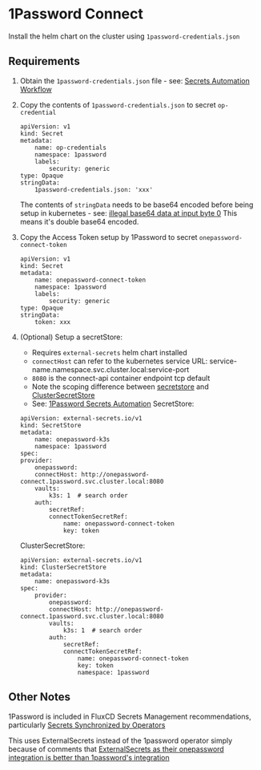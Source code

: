 # 1Password Connect
Install the helm chart on the cluster using `1password-credentials.json`

## Requirements
1. Obtain the `1password-credentials.json` file - see: [Secrets Automation Workflow][opautomation]
2. Copy the contents of `1password-credentials.json` to secret `op-credential`
    ```
    apiVersion: v1
    kind: Secret
    metadata:
        name: op-credentials
        namespace: 1password
        labels:
            security: generic
    type: Opaque
    stringData:
        1password-credentials.json: 'xxx'
    ```

    The contents of `stringData` needs to be base64 encoded before being setup in kubernetes - see: [illegal base64 data at input byte 0][base64encode]
    This means it's double base64 encoded.

3. Copy the Access Token setup by 1Password to secret `onepassword-connect-token`
    ```
    apiVersion: v1
    kind: Secret
    metadata:
        name: onepassword-connect-token
        namespace: 1password
        labels:
            security: generic
    type: Opaque
    stringData:
        token: xxx
    ```

4. (Optional) Setup a secretStore:
    - Requires `external-secrets` helm chart installed
    - `connectHost` can refer to the kubernetes service URL: service-name.namespace.svc.cluster.local:service-port
    - `8080` is the connect-api container endpoint tcp default
    - Note the scoping difference between [secretstore][SecretStore] and [ClusterSecretStore][clustersecretstore]
    - See: [1Password Secrets Automation][1password-externalsecrets]
    SecretStore:
    ```
    apiVersion: external-secrets.io/v1
    kind: SecretStore
    metadata:
        name: onepassword-k3s
        namespace: 1password
    spec:
    provider:
        onepassword:
        connectHost: http://onepassword-connect.1password.svc.cluster.local:8080
        vaults:
            k3s: 1  # search order
        auth:
            secretRef:
            connectTokenSecretRef:
                name: onepassword-connect-token
                key: token
    ```
    ClusterSecretStore:
    ```
    apiVersion: external-secrets.io/v1
    kind: ClusterSecretStore
    metadata:
        name: onepassword-k3s
    spec:
        provider:
            onepassword:
            connectHost: http://onepassword-connect.1password.svc.cluster.local:8080
            vaults:
                k3s: 1  # search order
            auth:
                secretRef:
                connectTokenSecretRef:
                    name: onepassword-connect-token
                    key: token
                    namespace: 1password
    ```

## Other Notes
1Password is included in FluxCD Secrets Management recommendations, particularly [Secrets Synchronized by Operators][flux-secrets-operators]

This uses ExternalSecrets instead of the 1password operator simply because of comments that [ExternalSecrets as their onepassword integration is better than 1password's integration][op-operator-comment]

[opdeploy]: https://github.com/1Password/connect-helm-charts/tree/main/charts/connect
[opautomation]: https://developer.1password.com/docs/connect/get-started/
[base64encode]: https://1password.community/discussion/131378/loadlocalauthv2-failed-to-credentialsdatafrombase64
[1password-externalsecrets]: https://external-secrets.io/v0.5.7/provider-1password-automation/#creating-compatible-1password-items
[op-operator-comment]: https://github.com/1Password/onepassword-operator/issues/128
[flux-secrets-operators]: https://fluxcd.io/flux/security/secrets-management/#secrets-synchronized-by-operators
[clustersecretstore]: https://external-secrets.io/v0.4.4/api-clustersecretstore/
[secretstore]: https://external-secrets.io/v0.4.4/api-secretstore/
